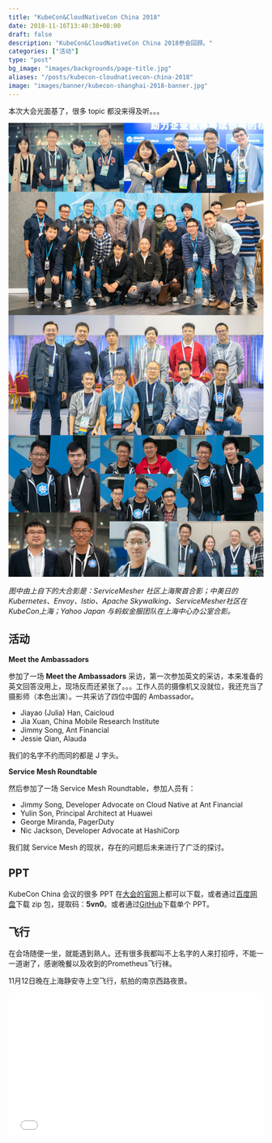 ```yaml
---
title: "KubeCon&CloudNativeCon China 2018"
date: 2018-11-16T13:40:38+08:00
draft: false
description: "KubeCon&CloudNativeCon China 2018参会回顾。"
categories: ["活动"]
type: "post"
bg_image: "images/backgrounds/page-title.jpg"
aliases: "/posts/kubecon-cloudnativecon-china-2018"
image: "images/banner/kubecon-shanghai-2018-banner.jpg"
---
```


本次大会光面基了，很多 topic 都没来得及听。。。

![KubeCon&CloudNativeCon China 上海 2018](kubecon-shanghai-2018-group.jpg)

*图中由上自下的大合影是：ServiceMesher 社区上海聚首合影；中美日的Kubernetes、Envoy、Istio、Apache Skywalking、ServiceMesher社区在KubeCon上海；Yahoo Japan 与蚂蚁金服团队在上海中心办公室合影。*

## 活动

**Meet the Ambassadors**

参加了一场 **Meet the Ambassadors** 采访，第一次参加英文的采访，本来准备的英文回答没用上，现场反而还紧张了。。。工作人员的摄像机又没就位，我还充当了摄影师（本色出演）。一共采访了四位中国的 Ambassador。

- Jiayao (Julia) Han, Caicloud
- Jia Xuan, China Mobile Research Institute
- Jimmy Song, Ant Financial
- Jessie Qian, Alauda

我们的名字不约而同的都是 J 字头。

**Service Mesh Roundtable**

然后参加了一场 Service Mesh Roundtable，参加人员有：

- Jimmy Song, Developer Advocate on Cloud Native at Ant Financial 
- Yulin Son, Principal Architect at Huawei 
- George Miranda, PagerDuty 
- Nic Jackson, Developer Advocate at HashiCorp 

我们就 Service Mesh 的现状，存在的问题后未来进行了广泛的探讨。

## PPT

KubeCon China 会议的很多 PPT 在[大会的官网](https://www.lfasiallc.com/events/kubecon-cloudnativecon-china-2018/schedule-chinese/)上都可以下载，或者通过[百度网盘](https://pan.baidu.com/s/1oihwETA063WSFyigWsn8Mw)下载 zip 包，提取码：**5vn0**。或者通过[GitHub](https://github.com/bbotte/cncf-presentations/tree/master/KubeCon%2BCloudNativeCon-2018)下载单个 PPT。

## 飞行

在会场随便一坐，就能遇到熟人。还有很多我都叫不上名字的人来打招呼，不能一一道谢了，感谢晚餐以及收到的Prometheus飞行袜。

11月12日晚在上海静安寺上空飞行，航拍的南京西路夜景。

<div style="position: relative; padding-bottom: 56.25%; height: 0; overflow: hidden;">
  <iframe src="//player.bilibili.com/player.html?aid=36041724&cid=63259487&page=1" style="position: absolute; top: 0; left: 0; width: 100%; height: 100%; border:0;" allowfullscreen title="Jimmy Song的航拍视频"></iframe>
</div>

